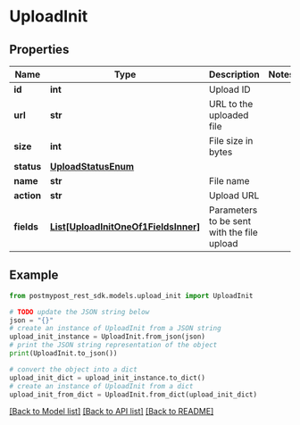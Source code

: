 # UploadInit


## Properties

Name | Type | Description | Notes
------------ | ------------- | ------------- | -------------
**id** | **int** | Upload ID | 
**url** | **str** | URL to the uploaded file | 
**size** | **int** | File size in bytes | 
**status** | [**UploadStatusEnum**](UploadStatusEnum.md) |  | 
**name** | **str** | File name | 
**action** | **str** | Upload URL | 
**fields** | [**List[UploadInitOneOf1FieldsInner]**](UploadInitOneOf1FieldsInner.md) | Parameters to be sent with the file upload | 

## Example

```python
from postmypost_rest_sdk.models.upload_init import UploadInit

# TODO update the JSON string below
json = "{}"
# create an instance of UploadInit from a JSON string
upload_init_instance = UploadInit.from_json(json)
# print the JSON string representation of the object
print(UploadInit.to_json())

# convert the object into a dict
upload_init_dict = upload_init_instance.to_dict()
# create an instance of UploadInit from a dict
upload_init_from_dict = UploadInit.from_dict(upload_init_dict)
```
[[Back to Model list]](../README.md#documentation-for-models) [[Back to API list]](../README.md#documentation-for-api-endpoints) [[Back to README]](../README.md)


